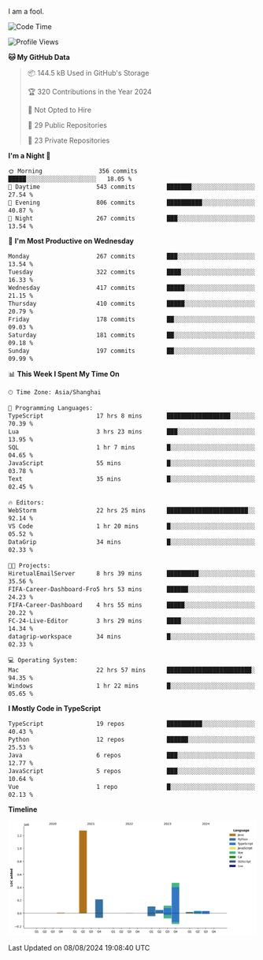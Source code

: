I am a fool.

<!--START_SECTION:waka-->
![Code Time](http://img.shields.io/badge/Code%20Time-1%2C626%20hrs%2028%20mins-blue)

![Profile Views](http://img.shields.io/badge/Profile%20Views-0-blue)

**🐱 My GitHub Data** 

> 📦 144.5 kB Used in GitHub's Storage 
 > 
> 🏆 320 Contributions in the Year 2024
 > 
> 🚫 Not Opted to Hire
 > 
> 📜 29 Public Repositories 
 > 
> 🔑 23 Private Repositories 
 > 
**I'm a Night 🦉** 

```text
🌞 Morning                356 commits         █████░░░░░░░░░░░░░░░░░░░░   18.05 % 
🌆 Daytime                543 commits         ███████░░░░░░░░░░░░░░░░░░   27.54 % 
🌃 Evening                806 commits         ██████████░░░░░░░░░░░░░░░   40.87 % 
🌙 Night                  267 commits         ███░░░░░░░░░░░░░░░░░░░░░░   13.54 % 
```
📅 **I'm Most Productive on Wednesday** 

```text
Monday                   267 commits         ███░░░░░░░░░░░░░░░░░░░░░░   13.54 % 
Tuesday                  322 commits         ████░░░░░░░░░░░░░░░░░░░░░   16.33 % 
Wednesday                417 commits         █████░░░░░░░░░░░░░░░░░░░░   21.15 % 
Thursday                 410 commits         █████░░░░░░░░░░░░░░░░░░░░   20.79 % 
Friday                   178 commits         ██░░░░░░░░░░░░░░░░░░░░░░░   09.03 % 
Saturday                 181 commits         ██░░░░░░░░░░░░░░░░░░░░░░░   09.18 % 
Sunday                   197 commits         ██░░░░░░░░░░░░░░░░░░░░░░░   09.99 % 
```


📊 **This Week I Spent My Time On** 

```text
🕑︎ Time Zone: Asia/Shanghai

💬 Programming Languages: 
TypeScript               17 hrs 8 mins       ██████████████████░░░░░░░   70.39 % 
Lua                      3 hrs 23 mins       ███░░░░░░░░░░░░░░░░░░░░░░   13.95 % 
SQL                      1 hr 7 mins         █░░░░░░░░░░░░░░░░░░░░░░░░   04.65 % 
JavaScript               55 mins             █░░░░░░░░░░░░░░░░░░░░░░░░   03.78 % 
Text                     35 mins             █░░░░░░░░░░░░░░░░░░░░░░░░   02.45 % 

🔥 Editors: 
WebStorm                 22 hrs 25 mins      ███████████████████████░░   92.14 % 
VS Code                  1 hr 20 mins        █░░░░░░░░░░░░░░░░░░░░░░░░   05.52 % 
DataGrip                 34 mins             █░░░░░░░░░░░░░░░░░░░░░░░░   02.33 % 

🐱‍💻 Projects: 
HiretualEmailServer      8 hrs 39 mins       █████████░░░░░░░░░░░░░░░░   35.56 % 
FIFA-Career-Dashboard-Fro5 hrs 53 mins       ██████░░░░░░░░░░░░░░░░░░░   24.23 % 
FIFA-Career-Dashboard    4 hrs 55 mins       █████░░░░░░░░░░░░░░░░░░░░   20.22 % 
FC-24-Live-Editor        3 hrs 29 mins       ████░░░░░░░░░░░░░░░░░░░░░   14.34 % 
datagrip-workspace       34 mins             █░░░░░░░░░░░░░░░░░░░░░░░░   02.33 % 

💻 Operating System: 
Mac                      22 hrs 57 mins      ████████████████████████░   94.35 % 
Windows                  1 hr 22 mins        █░░░░░░░░░░░░░░░░░░░░░░░░   05.65 % 
```

**I Mostly Code in TypeScript** 

```text
TypeScript               19 repos            ██████████░░░░░░░░░░░░░░░   40.43 % 
Python                   12 repos            ██████░░░░░░░░░░░░░░░░░░░   25.53 % 
Java                     6 repos             ███░░░░░░░░░░░░░░░░░░░░░░   12.77 % 
JavaScript               5 repos             ███░░░░░░░░░░░░░░░░░░░░░░   10.64 % 
Vue                      1 repo              █░░░░░░░░░░░░░░░░░░░░░░░░   02.13 % 
```



**Timeline**

![Lines of Code chart](https://raw.githubusercontent.com/VeejaLiu/VeejaLiu/master/assets/bar_graph.png)


 Last Updated on 08/08/2024 19:08:40 UTC
<!--END_SECTION:waka-->
